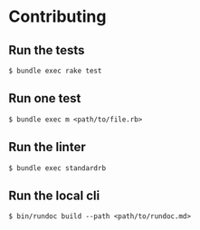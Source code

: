 # Contributing

## Run the tests

```
$ bundle exec rake test
```

## Run one test

```
$ bundle exec m <path/to/file.rb>
```

## Run the linter

```
$ bundle exec standardrb
```

## Run the local cli

```
$ bin/rundoc build --path <path/to/rundoc.md>
```
